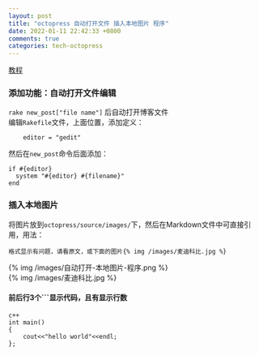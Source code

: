 ```yaml
---
layout: post
title: "octopress 自动打开文件 插入本地图片 程序"
date: 2022-01-11 22:42:33 +0800
comments: true
categories: tech-octopress
---
```


[教程](http://blog.lessfun.com/blog/2013/12/05/config-the-octopress-blog-after-deployed/)  

### 添加功能：自动打开文件编辑
`rake new_post["file name"]` 后自动打开博客文件  
编辑`Rakefile`文件，上面位置，添加定义：  
```
	editor = "gedit"
```
然后在`new_post`命令后面添加：  
```
if #{editor}
  system "#{editor} #{filename}"
end
```
	  	  
### 插入本地图片
将图片放到`octopress/source/images/`下，然后在Markdown文件中可直接引用，用法：  

	格式显示有问题，请看原文，或下面的图片{% img /images/麦迪科比.jpg %}
	
{% img /images/自动打开-本地图片-程序.png %}  
{% img /images/麦迪科比.jpg %}  

#### 前后行3个```显示代码，且有显示行数
 
```
c++
int main()
{
	cout<<"hello world"<<endl;
};

```


